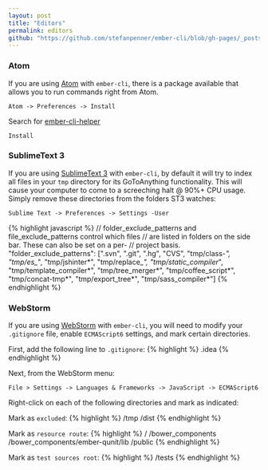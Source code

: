 ```yaml
---
layout: post
title: "Editors"
permalink: editors
github: "https://github.com/stefanpenner/ember-cli/blob/gh-pages/_posts/2013-04-02-editors.md"
---
```


### Atom

If you are using [Atom](https://atom.io) with `ember-cli`, there is a package available that allows you to run commands right from Atom.

`Atom -> Preferences -> Install`

Search for [ember-cli-helper](https://atom.io/packages/ember-cli-helper)

`Install`

### SublimeText 3

If you are using [SublimeText 3](http://www.sublimetext.com) with `ember-cli`, by default it will try to index all files in your `tmp` directory for its GoToAnything functionality.  This will cause your computer to come to a screeching halt @ 90%+ CPU usage.  Simply remove these directories from the folders ST3 watches:

`Sublime Text -> Preferences -> Settings -User`

{% highlight javascript %}
// folder_exclude_patterns and file_exclude_patterns control which files
// are listed in folders on the side bar. These can also be set on a per-
// project basis.
"folder_exclude_patterns": [".svn", ".git", ".hg", "CVS", "tmp/class-*", "tmp/es_*", "tmp/jshinter*", "tmp/replace_*", "tmp/static_compiler*", "tmp/template_compiler*", "tmp/tree_merger*", "tmp/coffee_script*", "tmp/concat-tmp*", "tmp/export_tree*", "tmp/sass_compiler*"]
{% endhighlight %}

### WebStorm
If you are using [WebStorm](https://www.jetbrains.com/webstorm/) with `ember-cli`, you will need to modify your `.gitignore` file, enable `ECMAScript6` settings, and mark certain directories.

First, add the following line to `.gitignore`:
{% highlight %}
.idea
{% endhighlight %}
 
Next, from the WebStorm menu:

`File > Settings -> Languages & Frameworks -> JavaScript -> ECMAScript6`

Right-click on each of the following directories and mark as indicated:

Mark as `excluded`:
{% highlight %}
/tmp
/dist
{% endhighlight %}

Mark as `resource route`:
{% highlight %}
/
/bower_components
/bower_components/ember-qunit/lib
/public
{% endhighlight %}
 
Mark as `test sources root`:
{% highlight %}
/tests
{% endhighlight %}
